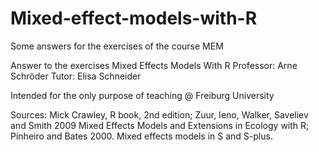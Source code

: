 # Mixed-effect-models-with-R
Some answers for the exercises of the course MEM

Answer to the exercises Mixed Effects Models With R 
Professor: Arne Schröder 
Tutor: Elisa Schneider 

Intended for the only purpose of teaching @ Freiburg University 

Sources: 
Mick Crawley, R book, 2nd edition; 
Zuur, Ieno, Walker, Saveliev and Smith 2009 Mixed Effects Models and Extensions in Ecology with R; 
Pinheiro and Bates 2000. Mixed effects models in S and S-plus.
